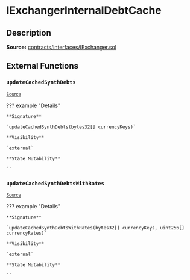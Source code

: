 # IExchangerInternalDebtCache

## Description

**Source:** [contracts/interfaces/IExchanger.sol](https://github.com/Synthetixio/synthetix/tree/v2.78.1/contracts/interfaces/IExchanger.sol)

## External Functions

### `updateCachedSynthDebts`

<sub>[Source](https://github.com/Synthetixio/synthetix/tree/v2.78.1/contracts/interfaces/IExchanger.sol#L153)</sub>

??? example "Details"

    **Signature**

    `updateCachedSynthDebts(bytes32[] currencyKeys)`

    **Visibility**

    `external`

    **State Mutability**

    ``

### `updateCachedSynthDebtsWithRates`

<sub>[Source](https://github.com/Synthetixio/synthetix/tree/v2.78.1/contracts/interfaces/IExchanger.sol#L151)</sub>

??? example "Details"

    **Signature**

    `updateCachedSynthDebtsWithRates(bytes32[] currencyKeys, uint256[] currencyRates)`

    **Visibility**

    `external`

    **State Mutability**

    ``
